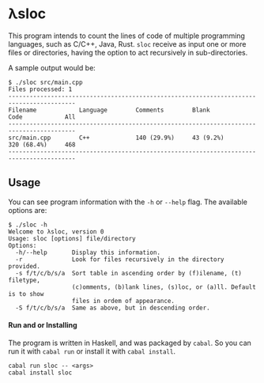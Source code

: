 # λsloc

This program intends to count the lines of code of multiple programming languages, such as C/C++, Java, Rust. `sloc` receive as input one or more files or directories, having the option to act recursively in sub-directories.

A sample output would be:

```terminal
$ ./sloc src/main.cpp
Files processed: 1
-----------------------------------------------------------------------------------------
Filename            Language        Comments        Blank           Code            All
-----------------------------------------------------------------------------------------
src/main.cpp        C++             140 (29.9%)     43 (9.2%)       320 (68.4%)     468
-----------------------------------------------------------------------------------------
```

## Usage

You can see program information with the `-h` or `--help` flag. The available options are:

```terminal
$ ./sloc -h
Welcome to λsloc, version 0
Usage: sloc [options] file/directory
Options:
  -h/--help       Display this information.
  -r              Look for files recursively in the directory provided.
  -s f/t/c/b/s/a  Sort table in ascending order by (f)ilename, (t) filetype,
                  (c)omments, (b)lank lines, (s)loc, or (a)ll. Default is to show
                  files in ordem of appearance.
  -S f/t/c/b/s/a  Same as above, but in descending order.
```

#### Run and or Installing

The program is written in Haskell, and was packaged by `cabal`. So you can run it with `cabal run` or install it with `cabal install`.

```terminal
cabal run sloc -- <args>
cabal install sloc
```
